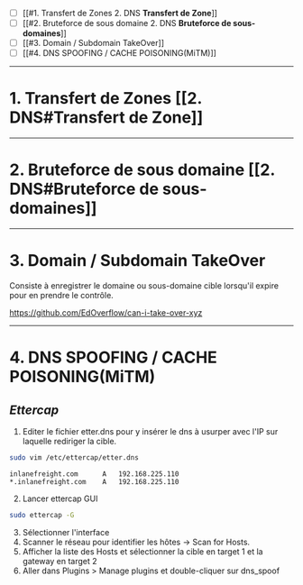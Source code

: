 
- [ ] [[#1. Transfert de Zones 2. DNS **Transfert de Zone**]]
- [ ] [[#2. Bruteforce de sous domaine 2. DNS **Bruteforce de sous-domaines**]]
- [ ] [[#3. Domain / Subdomain TakeOver]]
- [ ] [[#4. DNS SPOOFING / CACHE POISONING(MiTM)]]

---

# 1. Transfert de Zones [[2. DNS#**Transfert de Zone**]]


---

# 2. Bruteforce de sous domaine [[2. DNS#**Bruteforce de sous-domaines**]]


---

# 3. Domain / Subdomain TakeOver

Consiste à enregistrer le domaine ou sous-domaine cible lorsqu'il expire pour en prendre le contrôle.

https://github.com/EdOverflow/can-i-take-over-xyz


---

# 4. DNS SPOOFING / CACHE POISONING(MiTM)

## *Ettercap*

1. Editer le fichier etter.dns pour y insérer le dns à usurper avec l'IP sur laquelle rediriger la cible.

```sh
sudo vim /etc/ettercap/etter.dns
```

```shell-session
inlanefreight.com      A   192.168.225.110
*.inlanefreight.com    A   192.168.225.110
```

2. Lancer ettercap GUI

```bash
sudo ettercap -G
```

3. Sélectionner l'interface
4. Scanner le réseau pour identifier les hôtes -> Scan for Hosts.
5. Afficher la liste des Hosts et sélectionner la cible en target 1 et la gateway en target 2
6. Aller dans Plugins > Manage plugins et double-cliquer sur dns_spoof 
